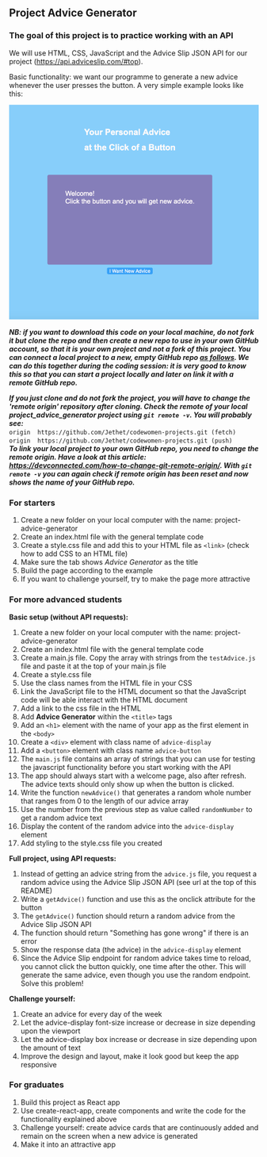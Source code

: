 ## Project Advice Generator

### The goal of this project is to practice working with an API

We will use HTML, CSS, JavaScript and the Advice Slip JSON API for our project (https://api.adviceslip.com/#top).

Basic functionality: we want our programme to generate a new advice whenever the user presses the button. A very simple example looks like this:  

<img src="/project_advice_generator/exampleAdviceGenerator.png" width="600" />

***NB: if you want to download this code on your local machine, do not fork it but clone the repo and then create a new repo to use in your own GitHub account, so that it is your own project and not a fork of this project. You can connect a local project to a new, empty GitHub repo [as follows](https://docs.github.com/en/github/importing-your-projects-to-github/adding-an-existing-project-to-github-using-the-command-line). We can do this together during the coding session: it is very good to know this so that you can start a project locally and later on link it with a remote GitHub repo.***  

***If you just clone and do not fork the project, you will have to change the 'remote origin' repository after cloning. Check the remote of your local project_advice_generator project using `git remote -v`. You will probably see:***  
`origin  https://github.com/Jethet/codewomen-projects.git (fetch)`  
`origin  https://github.com/Jethet/codewomen-projects.git (push)`  
***To link your local project to your own GitHub repo, you need to change the remote origin. Have a look at this article: https://devconnected.com/how-to-change-git-remote-origin/. With `git remote -v` you can again check if remote origin has been reset and now shows the name of your GitHub repo.***

### For starters

1. Create a new folder on your local computer with the name: project-advice-generator
1. Create an index.html file with the general template code
1. Create a style.css file and add this to your HTML file as `<link>` (check how to add CSS to an HTML file)
1. Make sure the tab shows *Advice Generator* as the title
1. Build the page according to the example
1. If you want to challenge yourself, try to make the page more attractive


### For more advanced students

**Basic setup (without API requests):**

1. Create a new folder on your local computer with the name: project-advice-generator
1. Create an index.html file with the general template code
1. Create a main.js file. Copy the array with strings from the `testAdvice.js` file and paste it at the top of your main.js file
1. Create a style.css file
1. Use the class names from the HTML file in your CSS
1. Link the JavaScript file to the HTML document so that the JavaScript code will be able interact with the HTML document
1. Add a link to the css file in the HTML
1. Add **Advice Generator** within the `<title>` tags
1. Add an `<h1>` element with the name of your app as the first element in the `<body>`
1. Create a `<div>` element with class name of `advice-display`
1. Add a `<button>` element with class name `advice-button`
1. The `main.js` file contains an array of strings that you can use for testing the javascript functionality before you start working with the API
1. The app should always start with a welcome page, also after refresh. The advice texts should only show up when the button is clicked.
1. Write the function `newAdvice()` that generates a random whole number that ranges from 0 to the length of our advice array
1. Use the number from the previous step as value called `randomNumber` to get a random advice text 
1. Display the content of the random advice into the `advice-display` element
1. Add styling to the style.css file you created 

**Full project, using API requests:**

1. Instead of getting an advice string from the `advice.js` file, you request a random advice using the Advice Slip JSON API (see url at the top of this README)
1. Write a `getAdvice()` function and use this as the onclick attribute for the button
1. The `getAdvice()` function should return a random advice from the Advice Slip JSON API
1. The function should return "Something has gone wrong" if there is an error
1. Show the response data (the advice) in the `advice-display` element
1. Since the Advice Slip endpoint for random advice takes time to reload, you cannot click the button quickly, one time after the other. This will generate the same advice, even though you use the random endpoint. Solve this problem!

**Challenge yourself:**

1. Create an advice for every day of the week
1. Let the advice-display font-size increase or decrease in size depending upon the viewport
1. Let the advice-display box increase or decrease in size depending upon the amount of text
1. Improve the design and layout, make it look good but keep the app responsive


### For graduates

1. Build this project as React app
1. Use create-react-app, create components and write the code for the functionality explained above
1. Challenge yourself: create advice cards that are continuously added and remain on the screen when a new advice is generated
1. Make it into an attractive app

